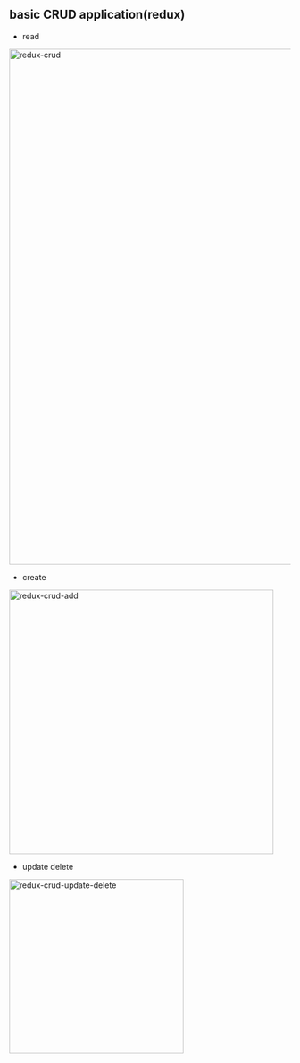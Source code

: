 ## basic CRUD application(redux)
- read
<img width="923" alt="redux-crud" src="https://user-images.githubusercontent.com/24407811/44623769-09770f00-a8d8-11e8-8690-a38d09523fe6.PNG">

- create
<img width="473" alt="redux-crud-add" src="https://user-images.githubusercontent.com/24407811/44623789-e862ee00-a8d8-11e8-9c60-8276ef666868.PNG">

- update delete
<img width="312" alt="redux-crud-update-delete" src="https://user-images.githubusercontent.com/24407811/44623805-442d7700-a8d9-11e8-8c6b-bf99c36f2954.PNG">